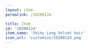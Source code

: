 ```yaml
---
layout: item
permalink: /10200124

title: Item
id: '10200124'
item_name: 'Shiny Long Velvet Hair'
icon_url: 'customize/10200124.png'
---
```

